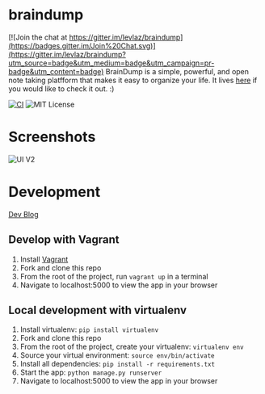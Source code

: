 # braindump

[![Join the chat at https://gitter.im/levlaz/braindump](https://badges.gitter.im/Join%20Chat.svg)](https://gitter.im/levlaz/braindump?utm_source=badge&utm_medium=badge&utm_campaign=pr-badge&utm_content=badge)
BrainDump is a simple, powerful, and open note taking platfform that makes it easy to organize your life. It lives [here](http://braindump.pw) if you would like to check it out. :)

[![CI](https://circleci.com/gh/levlaz/braindump.svg?style=shield&circle-token=:circle-token)](https://circleci.com/gh/levlaz/braindump) ![MIT License](https://img.shields.io/github/license/mashape/apistatus.svg)

# Screenshots 

![UI V2](https://cloud.githubusercontent.com/assets/7981032/11611650/4d811b74-9ba6-11e5-8159-b1d924997bc2.png)

# Development

[Dev Blog](https://levlaz.org/tag/braindump/) 

## Develop with Vagrant

1. Install [Vagrant](https://www.vagrantup.com/)
2. Fork and clone this repo
3. From the root of the project, run `vagrant up` in a terminal
4. Navigate to localhost:5000 to view the app in your browser

## Local development with virtualenv

1. Install virtualenv: `pip install virtualenv`
2. Fork and clone this repo
3. From the root of the project, create your virtualenv: `virtualenv env`
4. Source your virtual environment: `source env/bin/activate`
5. Install all dependencies: `pip install -r requirements.txt`
6. Start the app: `python manage.py runserver`
7. Navigate to localhost:5000 to view the app in your browser
